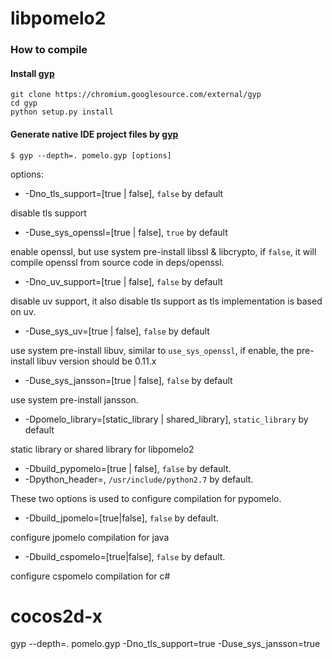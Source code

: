 libpomelo2
===============

### How to compile 

#### Install [gyp](https://gyp.gsrc.io/)
```
git clone https://chromium.googlesource.com/external/gyp
cd gyp
python setup.py install

```
#### Generate native IDE project files by [gyp](https://gyp.gsrc.io/)

    $ gyp --depth=. pomelo.gyp [options]

options:


- -Dno_tls_support=[true | false], `false` by default

disable tls support

- -Duse_sys_openssl=[true | false], `true` by default

enable openssl, but use system pre-install libssl & libcrypto, if `false`, it will compile openssl from source code in deps/openssl.

- -Dno_uv_support=[true | false], `false` by default

disable uv support, it also disable tls support as tls implementation is based on uv.

- -Duse_sys_uv=[true | false], `false` by default

use system pre-install libuv, similar to `use_sys_openssl`, if enable, the pre-install libuv version should be 0.11.x

- -Duse_sys_jansson=[true | false], `false` by default

use system pre-install jansson.

- -Dpomelo_library=[static_library | shared_library], `static_library` by default

static library or shared library for libpomelo2

- -Dbuild_pypomelo=[true | false], `false` by default.
- -Dpython_header=<include path>, `/usr/include/python2.7` by default.

These two options is used to configure compilation for pypomelo.

- -Dbuild_jpomelo=[true|false], `false` by default.

configure jpomelo compilation for java

- -Dbuild_cspomelo=[true|false], `false` by default.

configure cspomelo compilation for c#



# cocos2d-x

gyp --depth=. pomelo.gyp -Dno_tls_support=true -Duse_sys_jansson=true